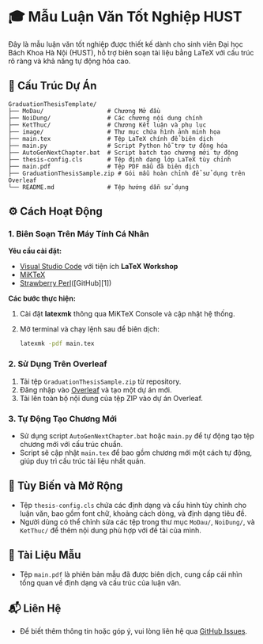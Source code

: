 # 🎓 Mẫu Luận Văn Tốt Nghiệp HUST

Đây là mẫu luận văn tốt nghiệp được thiết kế dành cho sinh viên Đại học Bách Khoa Hà Nội (HUST), hỗ trợ biên soạn tài liệu bằng LaTeX với cấu trúc rõ ràng và khả năng tự động hóa cao.

## 📁 Cấu Trúc Dự Án

```
GraduationThesisTemplate/
├── MoDau/                  # Chương Mở đầu
├── NoiDung/                # Các chương nội dung chính
├── KetThuc/                # Chương Kết luận và phụ lục
├── image/                  # Thư mục chứa hình ảnh minh họa
├── main.tex                # Tệp LaTeX chính để biên dịch
├── main.py                 # Script Python hỗ trợ tự động hóa
├── AutoGenNextChapter.bat  # Script batch tạo chương mới tự động
├── thesis-config.cls       # Tệp định dạng lớp LaTeX tùy chỉnh
├── main.pdf                # Tệp PDF mẫu đã biên dịch
├── GraduationThesisSample.zip # Gói mẫu hoàn chỉnh để sử dụng trên Overleaf
└── README.md               # Tệp hướng dẫn sử dụng
```



## ⚙️ Cách Hoạt Động

### 1. Biên Soạn Trên Máy Tính Cá Nhân

**Yêu cầu cài đặt:**

* [Visual Studio Code](https://code.visualstudio.com/) với tiện ích **LaTeX Workshop**
* [MiKTeX](https://miktex.org/)
* [Strawberry Perl](https://strawberryperl.com/)([GitHub][1])

**Các bước thực hiện:**

1. Cài đặt **latexmk** thông qua MiKTeX Console và cập nhật hệ thống.
2. Mở terminal và chạy lệnh sau để biên dịch:

   ```bash
   latexmk -pdf main.tex
   ```



### 2. Sử Dụng Trên Overleaf

1. Tải tệp `GraduationThesisSample.zip` từ repository.
2. Đăng nhập vào [Overleaf](https://www.overleaf.com/) và tạo một dự án mới.
3. Tải lên toàn bộ nội dung của tệp ZIP vào dự án Overleaf.

### 3. Tự Động Tạo Chương Mới

* Sử dụng script `AutoGenNextChapter.bat` hoặc `main.py` để tự động tạo tệp chương mới với cấu trúc chuẩn.
* Script sẽ cập nhật `main.tex` để bao gồm chương mới một cách tự động, giúp duy trì cấu trúc tài liệu nhất quán.

## 🧩 Tùy Biến và Mở Rộng

* Tệp `thesis-config.cls` chứa các định dạng và cấu hình tùy chỉnh cho luận văn, bao gồm font chữ, khoảng cách dòng, và định dạng tiêu đề.
* Người dùng có thể chỉnh sửa các tệp trong thư mục `MoDau/`, `NoiDung/`, và `KetThuc/` để thêm nội dung phù hợp với đề tài của mình.

## 📄 Tài Liệu Mẫu

* Tệp `main.pdf` là phiên bản mẫu đã được biên dịch, cung cấp cái nhìn tổng quan về định dạng và cấu trúc của luận văn.

## 📬 Liên Hệ

* Để biết thêm thông tin hoặc góp ý, vui lòng liên hệ qua [GitHub Issues](https://github.com/Quanghusst/GraduationThesisTemplate/issues).

